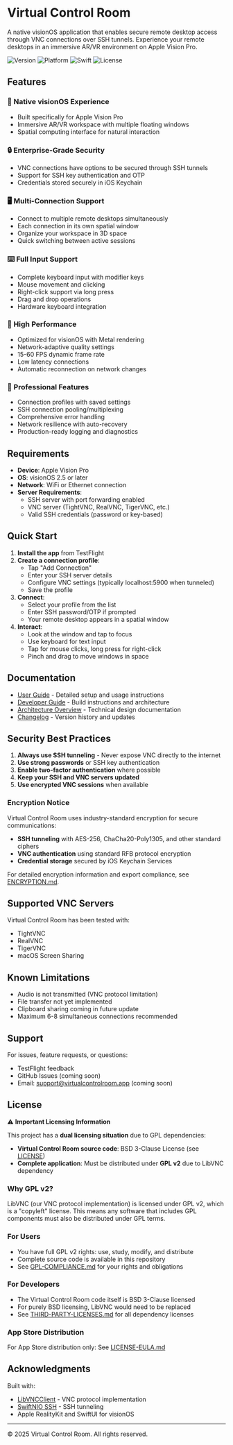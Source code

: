 # Virtual Control Room

A native visionOS application that enables secure remote desktop access through VNC connections over SSH tunnels. Experience your remote desktops in an immersive AR/VR environment on Apple Vision Pro.

![Version](https://img.shields.io/badge/version-0.70-blue.svg)
![Platform](https://img.shields.io/badge/platform-visionOS%202.0%2B-lightgrey.svg)
![Swift](https://img.shields.io/badge/swift-6.0-orange.svg)
![License](https://img.shields.io/badge/license-GPL%20v2-blue.svg)

## Features

### 🥽 Native visionOS Experience
- Built specifically for Apple Vision Pro
- Immersive AR/VR workspace with multiple floating windows
- Spatial computing interface for natural interaction

### 🔒 Enterprise-Grade Security
- VNC connections have options to be secured through SSH tunnels
- Support for SSH key authentication and OTP
- Credentials stored securely in iOS Keychain

### 🖥️ Multi-Connection Support
- Connect to multiple remote desktops simultaneously
- Each connection in its own spatial window
- Organize your workspace in 3D space
- Quick switching between active sessions

### ⌨️ Full Input Support
- Complete keyboard input with modifier keys
- Mouse movement and clicking
- Right-click support via long press
- Drag and drop operations
- Hardware keyboard integration

### 🚀 High Performance
- Optimized for visionOS with Metal rendering
- Network-adaptive quality settings
- 15-60 FPS dynamic frame rate
- Low latency connections
- Automatic reconnection on network changes

### 📱 Professional Features
- Connection profiles with saved settings
- SSH connection pooling/multiplexing
- Comprehensive error handling
- Network resilience with auto-recovery
- Production-ready logging and diagnostics

## Requirements

- **Device**: Apple Vision Pro
- **OS**: visionOS 2.5 or later
- **Network**: WiFi or Ethernet connection
- **Server Requirements**:
  - SSH server with port forwarding enabled
  - VNC server (TightVNC, RealVNC, TigerVNC, etc.)
  - Valid SSH credentials (password or key-based)

## Quick Start

1. **Install the app** from TestFlight
2. **Create a connection profile**:
   - Tap "Add Connection"
   - Enter your SSH server details
   - Configure VNC settings (typically localhost:5900 when tunneled)
   - Save the profile
3. **Connect**:
   - Select your profile from the list
   - Enter SSH password/OTP if prompted
   - Your remote desktop appears in a spatial window
4. **Interact**:
   - Look at the window and tap to focus
   - Use keyboard for text input
   - Tap for mouse clicks, long press for right-click
   - Pinch and drag to move windows in space

## Documentation

- [User Guide](docs/USER-GUIDE.md) - Detailed setup and usage instructions
- [Developer Guide](docs/DEVELOPER-GUIDE.md) - Build instructions and architecture
- [Architecture Overview](architecture-summary.md) - Technical design documentation
- [Changelog](docs/CHANGELOG.md) - Version history and updates

## Security Best Practices

1. **Always use SSH tunneling** - Never expose VNC directly to the internet
2. **Use strong passwords** or SSH key authentication
3. **Enable two-factor authentication** where possible
4. **Keep your SSH and VNC servers updated**
5. **Use encrypted VNC sessions** when available

### Encryption Notice

Virtual Control Room uses industry-standard encryption for secure communications:
- **SSH tunneling** with AES-256, ChaCha20-Poly1305, and other standard ciphers
- **VNC authentication** using standard RFB protocol encryption
- **Credential storage** secured by iOS Keychain Services

For detailed encryption information and export compliance, see [ENCRYPTION.md](ENCRYPTION.md).

## Supported VNC Servers

Virtual Control Room has been tested with:
- TightVNC
- RealVNC
- TigerVNC
- macOS Screen Sharing

## Known Limitations

- Audio is not transmitted (VNC protocol limitation)
- File transfer not yet implemented
- Clipboard sharing coming in future update
- Maximum 6-8 simultaneous connections recommended

## Support

For issues, feature requests, or questions:
- TestFlight feedback
- GitHub Issues (coming soon)
- Email: support@virtualcontrolroom.app (coming soon)

## License

⚠️ **Important Licensing Information**

This project has a **dual licensing situation** due to GPL dependencies:

- **Virtual Control Room source code**: BSD 3-Clause License (see [LICENSE](LICENSE))
- **Complete application**: Must be distributed under **GPL v2** due to LibVNC dependency

### Why GPL v2?

LibVNC (our VNC protocol implementation) is licensed under GPL v2, which is a "copyleft" license. This means any software that includes GPL components must also be distributed under GPL terms.

### For Users
- You have full GPL v2 rights: use, study, modify, and distribute
- Complete source code is available in this repository
- See [GPL-COMPLIANCE.md](GPL-COMPLIANCE.md) for your rights and obligations

### For Developers
- The Virtual Control Room code itself is BSD 3-Clause licensed
- For purely BSD licensing, LibVNC would need to be replaced
- See [THIRD-PARTY-LICENSES.md](THIRD-PARTY-LICENSES.md) for all dependency licenses

### App Store Distribution
For App Store distribution only: See [LICENSE-EULA.md](LICENSE-EULA.md)

## Acknowledgments

Built with:
- [LibVNCClient](https://github.com/LibVNC/libvncserver) - VNC protocol implementation
- [SwiftNIO SSH](https://github.com/apple/swift-nio-ssh) - SSH tunneling
- Apple RealityKit and SwiftUI for visionOS

---

© 2025 Virtual Control Room. All rights reserved.